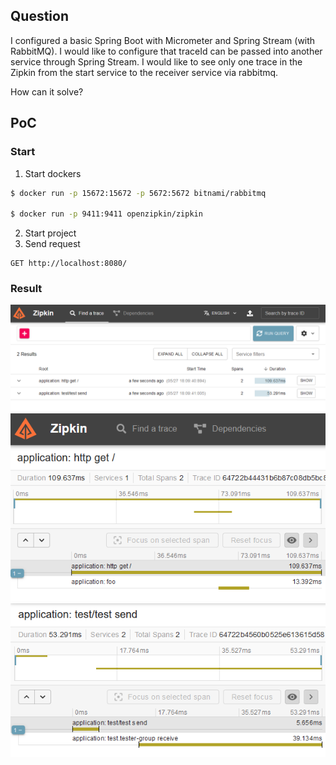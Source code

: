 ## Question
I configured a basic Spring Boot with Micrometer and Spring Stream (with RabbitMQ). I would like to configure that traceId can be passed into another service through Spring Stream. I would like to see only one trace in the Zipkin from the start service to the receiver service via rabbitmq.

How can it solve?

## PoC
### Start
1. Start dockers
```bash
$ docker run -p 15672:15672 -p 5672:5672 bitnami/rabbitmq

$ docker run -p 9411:9411 openzipkin/zipkin
```
2. Start project
3. Send request
```http request
GET http://localhost:8080/
```
### Result
![](zipkin.png)
![](zipkin_http.png)
![](zipkin_rabbit.png)

